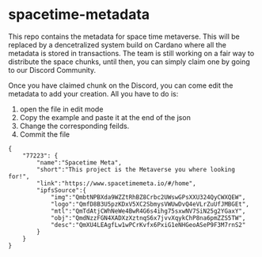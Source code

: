 # spacetime-metadata
This repo contains the metadata for space time metaverse. This will be replaced by a dencetralized system build on Cardano where all the metadata is stored in transactions. The team is still working on a fair way to distribute the space chunks, until then, you can simply claim one by going to our Discord Community.

Once you have claimed  chunk on the Discord, you can come edit the metadata to add your creation. All you have to do is:
1. open the file in edit mode
2. Copy the example and paste it at the end of the json
4. Change the corresponding feilds.
5. Commit the file

```
{
	"77223": {
		"name":"Spacetime Meta",
		"short":"This project is the Metaverse you where looking for!",
		"link":"https://www.spacetimemeta.io/#/home",
		"ipfsSource":{
			"img":"QmbtNPBXda9WZZtRhBZ8Crbc2UWswGPsXXU324QyCWXQEW",
			"logo":"QmfD8B3U5pzKDxV5XC2SbmysVWUwDvQ4eVLrZuUfJMBGEt",
			"mtl":"QmTdAtjCWhNeWe4BwR4G6s4ihg75sxwNV7SiN25g2YGaxY",
			"obj":"QmdNzzFGN4XADXzXztnqS6x7jvvXqykChP8na6pmZZS5TW",
			"desc":"QmXU4LEAgfLw1wPCrKvfx6PxiG1eNHGeoASeP9F3M7rnS2"
		}
	}
}
```
